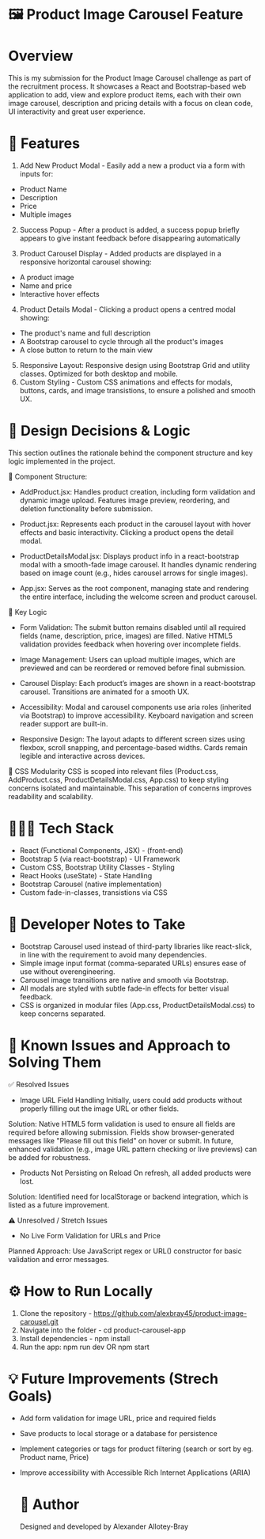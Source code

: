 # 🖼️ Product Image Carousel Feature

# Overview
This is my submission for the Product Image Carousel challenge as part of the recruitment process.
It showcases a React and Bootstrap-based web application to add, view and explore product items, each with their own image carousel, description and pricing details with a focus on clean code, UI interactivity and great user experience.

# 🚀 Features

1. Add New Product Modal - Easily add a new a product via a form with inputs for:
- Product Name
- Description
- Price
- Multiple images
  
2. Success Popup - After a product is added, a success popup briefly appears to give instant feedback before disappearing automatically
   
3. Product Carousel Display - Added products are displayed in a responsive horizontal carousel showing:
- A product image
- Name and price
- Interactive hover effects
  
4. Product Details Modal - Clicking a product opens a centred modal showing:
- The product's name and full description
- A Bootstrap carousel to cycle through all the product's images
- A close button to return to the main view
  
5. Responsive Layout: Responsive design using Bootstrap Grid and utility classes. Optimized for both desktop and mobile.
6. Custom Styling - Custom CSS animations and effects for modals, buttons, cards, and image transistions, to ensure a polished and smooth UX.

# 🧩 Design Decisions & Logic
This section outlines the rationale behind the component structure and key logic implemented in the project.

🔧 Component Structure:

- AddProduct.jsx: Handles product creation, including form validation and dynamic image upload. Features image preview, reordering, and deletion functionality before submission.

- Product.jsx: Represents each product in the carousel layout with hover effects and basic interactivity. Clicking a product opens the detail modal.

- ProductDetailsModal.jsx: Displays product info in a react-bootstrap modal with a smooth-fade image carousel. It handles dynamic rendering based on image count (e.g., hides carousel arrows for single images).

- App.jsx: Serves as the root component, managing state and rendering the entire interface, including the welcome screen and product carousel.

🎯 Key Logic

- Form Validation: The submit button remains disabled until all required fields (name, description, price, images) are filled. Native HTML5 validation provides feedback when hovering over incomplete fields.

- Image Management: Users can upload multiple images, which are previewed and can be reordered or removed before final submission.

- Carousel Display: Each product’s images are shown in a react-bootstrap carousel. Transitions are animated for a smooth UX.

- Accessibility: Modal and carousel components use aria roles (inherited via Bootstrap) to improve accessibility. Keyboard navigation and screen reader support are built-in.

- Responsive Design: The layout adapts to different screen sizes using flexbox, scroll snapping, and percentage-based widths. Cards remain legible and interactive across devices.

🧱 CSS Modularity
CSS is scoped into relevant files (Product.css, AddProduct.css, ProductDetailsModal.css, App.css) to keep styling concerns isolated and maintainable. This separation of concerns improves readability and scalability.

# 👨🏽‍💻 Tech Stack

- React (Functional Components, JSX) - (front-end)
- Bootstrap 5 (via react-bootstrap) - UI Framework
- Custom CSS, Bootstrap Utility Classes - Styling
- React Hooks (useState) - State Handling
- Bootstrap Carousel (native implementation)
- Custom fade-in-classes, transistions via CSS

# 📝 Developer Notes to Take
- Bootstrap Carousel used instead of third-party libraries like react-slick, in line with the requirement to avoid many dependencies.
- Simple image input format (comma-separated URLs) ensures ease of use without overengineering.
- Carousel image transitions are native and smooth via Bootstrap.
- All modals are styled with subtle fade-in effects for better visual feedback.
- CSS is organized in modular files (App.css, ProductDetailsModal.css) to keep concerns separated.

# 🔧 Known Issues and Approach to Solving Them
✅ Resolved Issues

- Image URL Field Handling
Initially, users could add products without properly filling out the image URL or other fields. 

Solution: Native HTML5 form validation is used to ensure all fields are required before allowing submission. Fields show browser-generated messages like "Please fill out this field" on hover or submit. In future, enhanced validation (e.g., image URL pattern checking or live previews) can be added for robustness.

- Products Not Persisting on Reload
On refresh, all added products were lost.

Solution: Identified need for localStorage or backend integration, which is listed as a future improvement.

⚠️ Unresolved / Stretch Issues
- No Live Form Validation for URLs and Price 

Planned Approach: Use JavaScript regex or URL() constructor for basic validation and error messages.

# ⚙️ How to Run Locally

1. Clone the repository - https://github.com/alexbray45/product-image-carousel.git
2. Navigate into the folder - cd product-carousel-app
3. Install dependencies - npm install
4. Run the app: npm run dev OR npm start


# 💡 Future Improvements (Strech Goals)
- Add form validation for image URL, price and required fields
- Save products to local storage or a database for persistence
- Implement categories or tags for product filtering (search or sort by eg. Product name, Price)
- Improve accessibility with Accessible Rich Internet Applications (ARIA)

  # 📝 Author
  Designed and developed by Alexander Allotey-Bray
  

